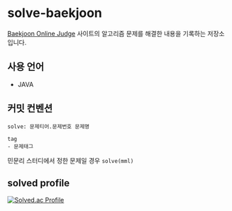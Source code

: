 # solve-baekjoon
[Baekjoon Online Judge](https://www.acmicpc.net/) 사이트의 알고리즘 문제를 해결한 내용을 기록하는 저장소 입니다.

## 사용 언어
- JAVA

## 커밋 컨벤션
```
solve: 문제티어.문제번호 문제명

tag
- 문제태그
```
민문리 스터디에서 정한 문제일 경우 `solve(mml)`

## solved profile
[![Solved.ac Profile](http://mazassumnida.wtf/api/v2/generate_badge?boj=dalmun)](https://solved.ac/profile/dalmun)
